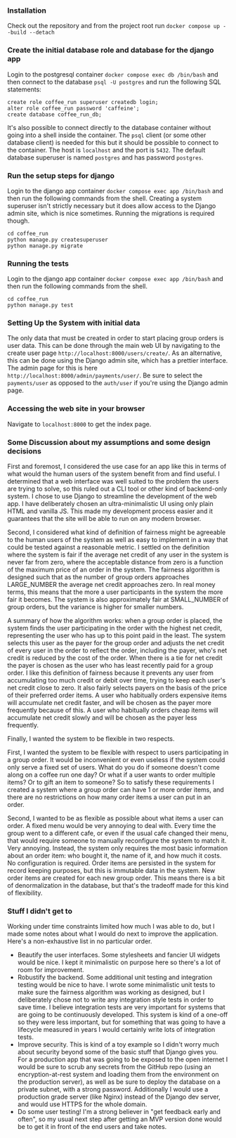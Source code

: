 ### Installation

Check out the repository and from the project root run `docker compose up --build --detach`

### Create the initial database role and database for the django app

Login to the postgresql container `docker compose exec db /bin/bash` and then connect to the database `psql -U postgres` and run the following SQL statements:

```
create role coffee_run superuser createdb login;
alter role coffee_run password 'caffeine';
create database coffee_run_db;
```

It's also possible to connect directly to the database container without going into a shell inside the container. The `psql` client (or some other database client) is needed for this but it should be possible to connect to the container. The host is `localhost` and the port is `5432`. The default database superuser is named `postgres` and has password `postgres`.

### Run the setup steps for django

Login to the django app container `docker compose exec app /bin/bash` and then run the following commands from the shell. Creating a system superuser isn't strictly necessary but it does allow access to the Django admin site, which is nice sometimes. Running the migrations is required though. 

```
cd coffee_run
python manage.py createsuperuser
python manage.py migrate
```

### Running the tests

Login to the django app container `docker compose exec app /bin/bash` and then run the following commands from the shell.

```
cd coffee_run
python manage.py test
```

### Setting Up the System with initial data

The only data that must be created in order to start placing group orders is user data. This can be done through the main web UI by navigating to the create user page `http://localhost:8000/users/create/`. As an alternative, this can be done using the Django admin site, which has a prettier interface. The admin page for this is here `http://localhost:8000/admin/payments/user/`. Be sure to select the `payments/user` as opposed to the `auth/user` if you're using the Django admin page. 

### Accessing the web site in your browser

Navigate to `localhost:8000` to get the index page. 

### Some Discussion about my assumptions and some design decisions

First and foremost, I considered the use case for an app like this in terms of what would the human users of the system benefit from and find useful. I determined that a web interface was well suited to the problem the users are trying to solve, so this ruled out a CLI tool or other kind of backend-only system. I chose to use Django to streamline the development of the web app. I have deliberately chosen an ultra-minimalistic UI using only plain HTML and vanilla JS. This made my development process easier and it guarantees that the site will be able to run on any modern browser.

Second, I considered what kind of definition of fairness might be agreeable to the human users of the system as well as easy to implement in a way that could be tested against a reasonable metric. I settled on the definition where the system is fair if the average net credit of any user in the system is never far from zero, where the acceptable distance from zero is a function of the maximum price of an order in the system. The fairness algorithm is designed such that as the number of group orders approaches LARGE_NUMBER the average net credit approaches zero. In real money terms, this means that the more a user participants in the system the more fair it becomes. The system is also approximately fair at SMALL_NUMBER of group orders, but the variance is higher for smaller numbers. 

A summary of how the algorithm works: when a group order is placed, the system finds the user participating in the order with the highest net credit, representing the user who has up to this point paid in the least. The system selects this user as the payer for the group order and adjusts the net credit of every user in the order to reflect the order, including the payer, who's net credit is reduced by the cost of the order. When there is a tie for net credit the payer is chosen as the user who has least recently paid for a group order. I like this definition of fairness because it prevents any user from accumulating too much credit or debit over time, trying to keep each user's net credit close to zero. It also fairly selects payers on the basis of the price of their preferred order items. A user who habitually orders expensive items will accumulate net credit faster, and will be chosen as the payer more frequently because of this. A user who habitually orders cheap items will accumulate net credit slowly and will be chosen as the payer less frequently. 

Finally, I wanted the system to be flexible in two respects. 

First, I wanted the system to be flexible with respect to users participating in a group order. It would be inconvenient or even useless if the system could only serve a fixed set of users. What do you do if someone doesn't come along on a coffee run one day? Or what if a user wants to order multiple items? Or to gift an item to someone? So to satisfy these requirements I created a system where a group order can have 1 or more order items, and there are no restrictions on how many order items a user can put in an order. 

Second, I wanted to be as flexible as possible about what items a user can order. A fixed menu would be very annoying to deal with. Every time the group went to a different cafe, or even if the usual cafe changed their menu, that would require someone to manually reconfigure the system to match it. Very annoying. Instead, the system only requires the most basic information about an order item: who bought it, the name of it, and how much it costs. No configuration is required. Order items are persisted in the system for record keeping purposes, but this is immutable data in the system. New order items are created for each new group order. This means there is a bit of denormalization in the database, but that's the tradeoff made for this kind of flexibility. 

### Stuff I didn't get to

Working under time constraints limited how much I was able to do, but I made some notes about what I would do next to improve the application. Here's a non-exhaustive list in no particular order.

* Beautify the user interfaces. Some stylesheets and fancier UI widgets would be nice. I kept it minimalistic on purpose here so there's a lot of room for improvement. 
* Robustify the backend. Some additional unit testing and integration testing would be nice to have. I wrote some minimalistic unit tests to make sure the fairness algorithm was working as designed, but I deliberately chose not to write any integration style tests in order to save time. I believe integration tests are very important for systems that are going to be continuously developed. This system is kind of a one-off so they were less important, but for something that was going to have a lifecycle measured in years I would certainly write lots of integration tests. 
* Improve security. This is kind of a toy example so I didn't worry much about security beyond some of the basic stuff that Django gives you. For a production app that was going to be exposed to the open internet I would be sure to scrub any secrets from the GitHub repo (using an encryption-at-rest system and loading them from the environment on the production server), as well as be sure to deploy the database on a private subnet, with a strong password. Additionally I would use a production grade server (like Nginx) instead of the Django dev server, and would use HTTPS for the whole domain.
* Do some user testing! I'm a strong believer in "get feedback early and often", so my usual next step after getting an MVP version done would be to get it in front of the end users and take notes. 
